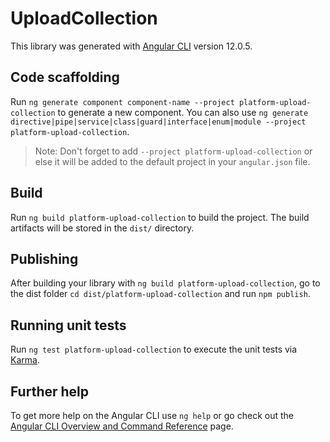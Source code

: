 # UploadCollection

This library was generated with [Angular CLI](https://github.com/angular/angular-cli) version 12.0.5.

## Code scaffolding

Run `ng generate component component-name --project platform-upload-collection` to generate a new component. You can also use `ng generate directive|pipe|service|class|guard|interface|enum|module --project platform-upload-collection`.

> Note: Don't forget to add `--project platform-upload-collection` or else it will be added to the default project in your `angular.json` file.

## Build

Run `ng build platform-upload-collection` to build the project. The build artifacts will be stored in the `dist/` directory.

## Publishing

After building your library with `ng build platform-upload-collection`, go to the dist folder `cd dist/platform-upload-collection` and run `npm publish`.

## Running unit tests

Run `ng test platform-upload-collection` to execute the unit tests via [Karma](https://karma-runner.github.io).

## Further help

To get more help on the Angular CLI use `ng help` or go check out the [Angular CLI Overview and Command Reference](https://angular.io/cli) page.

